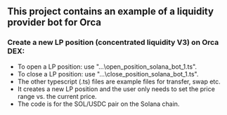 ## This project contains an example of a liquidity provider bot for Orca

### Create a new LP position (concentrated liquidity V3) on Orca DEX:

- To open a LP position: use "...\open_position_solana_bot_1.ts".
- To close a LP position: use "...\close_position_solana_bot_1.ts".
- The other typescript (.ts) files are example files for transfer, swap etc.
- It creates a new LP position and the user only needs to set the price range vs. the current price.
- The code is for the SOL/USDC pair on the Solana chain.
